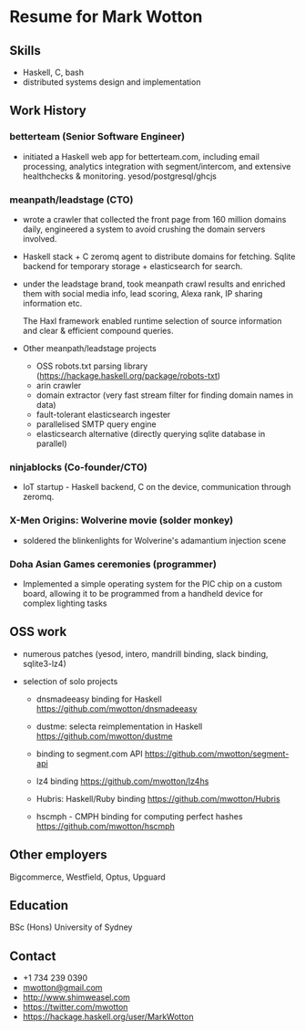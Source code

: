 # Resume for Mark Wotton

## Skills

  - Haskell, C, bash
  - distributed systems design and implementation

## Work History

### betterteam (Senior Software Engineer)

  - initiated a Haskell web app for betterteam.com, including email
    processing, analytics integration with segment/intercom, and
    extensive healthchecks & monitoring. yesod/postgresql/ghcjs

### meanpath/leadstage (CTO)

  - wrote a crawler that collected the front page from 160
    million domains daily, engineered a system to avoid
    crushing the domain servers involved.

  - Haskell stack + C zeromq agent to
    distribute domains for fetching. Sqlite backend for temporary
    storage + elasticsearch for search.

  - under the leadstage brand, took meanpath crawl results and
    enriched them with social media info, lead
    scoring, Alexa rank, IP sharing information etc.

    The Haxl framework enabled runtime selection of source
    information and clear & efficient compound queries.

  - Other meanpath/leadstage projects
    - OSS robots.txt parsing library (https://hackage.haskell.org/package/robots-txt)
    - arin crawler
    - domain extractor (very fast stream filter for finding domain
      names in data)
    - fault-tolerant elasticsearch ingester
    - parallelised SMTP query engine
    - elasticsearch alternative (directly querying sqlite database in
      parallel)

### ninjablocks (Co-founder/CTO)
  - IoT startup - Haskell backend, C on the device, communication
    through zeromq.

### X-Men Origins: Wolverine movie (solder monkey)
  - soldered the blinkenlights for Wolverine's adamantium injection scene

### Doha Asian Games ceremonies (programmer)
  - Implemented a simple operating system for the PIC chip on a custom
board, allowing it to be programmed from a handheld device for complex
lighting tasks

## OSS work

  - numerous patches (yesod, intero, mandrill binding, slack binding, sqlite3-lz4)
  - selection of solo projects

    - dnsmadeeasy binding for Haskell
          https://github.com/mwotton/dnsmadeeasy

    - dustme: selecta reimplementation in Haskell
          https://github.com/mwotton/dustme

    - binding to segment.com API
          https://github.com/mwotton/segment-api

    - lz4 binding
          https://github.com/mwotton/lz4hs

    - Hubris: Haskell/Ruby binding
          https://github.com/mwotton/Hubris

    - hscmph - CMPH binding for computing perfect hashes
          https://github.com/mwotton/hscmph


## Other employers

  Bigcommerce, Westfield, Optus, Upguard

## Education

  BSc (Hons) University of Sydney

## Contact

  - +1 734 239 0390
  - mwotton@gmail.com
  - http://www.shimweasel.com
  - https://twitter.com/mwotton
  - https://hackage.haskell.org/user/MarkWotton
